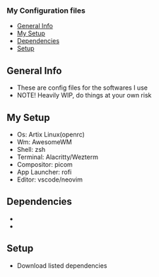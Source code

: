 ### My Configuration files
- [General Info](#general-info)
- [My Setup](#my-setup)
- [Dependencies](#dependencies)
- [Setup](#setup)

## General Info
*   These are config files for the softwares I use
*   NOTE! Heavily WIP, do things at your own risk

## My Setup
* Os: Artix Linux(openrc)
* Wm: AwesomeWM
* Shell: zsh
* Terminal: Alacritty/Wezterm
* Compositor: picom
* App Launcher: rofi
* Editor: vscode/neovim

## Dependencies
*
*

## Setup
* Download listed dependencies


